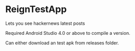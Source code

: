 # ReignTestApp


Lets you see hackernews latest posts

Required Android Studio 4.0 or above to compile a version.

Can either download an test apk from releases folder.
